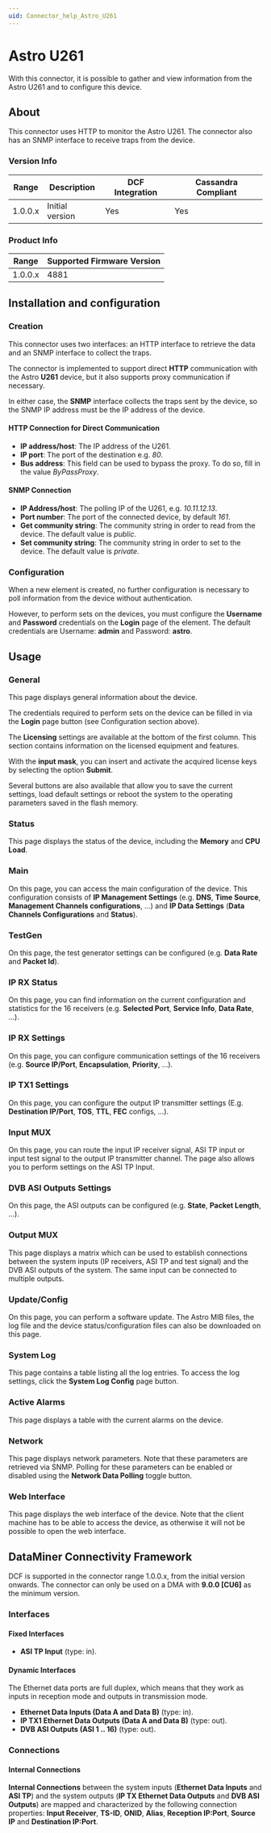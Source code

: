 ```yaml
---
uid: Connector_help_Astro_U261
---
```


# Astro U261

With this connector, it is possible to gather and view information from the Astro U261 and to configure this device.

## About

This connector uses HTTP to monitor the Astro U261. The connector also has an SNMP interface to receive traps from the device.

### Version Info

| Range | Description | DCF Integration | Cassandra Compliant |
|------------------|-----------------|---------------------|-------------------------|
| 1.0.0.x          | Initial version | Yes                 | Yes                     |

### Product Info

| Range | Supported Firmware Version |
|------------------|-----------------------------|
| 1.0.0.x          | 4881                        |

## Installation and configuration

### Creation

This connector uses two interfaces: an HTTP interface to retrieve the data and an SNMP interface to collect the traps.

The connector is implemented to support direct **HTTP** communication with the Astro **U261** device, but it also supports proxy communication if necessary.

In either case, the **SNMP** interface collects the traps sent by the device, so the SNMP IP address must be the IP address of the device.

#### HTTP Connection for Direct Communication

- **IP address/host**: The IP address of the U261.
- **IP port**: The port of the destination e.g. *80*.
- **Bus address**: This field can be used to bypass the proxy. To do so, fill in the value *ByPassProxy*.

#### SNMP Connection

- **IP Address/host**: The polling IP of the U261, e.g. *10.11.12.13*.
- **Port number**: The port of the connected device, by default *161*.
- **Get community string**: The community string in order to read from the device. The default value is *public*.
- **Set community string**: The community string in order to set to the device. The default value is *private*.

### Configuration

When a new element is created, no further configuration is necessary to poll information from the device without authentication.

However, to perform sets on the devices, you must configure the **Username** and **Password** credentials on the **Login** page of the element. The default credentials are Username: **admin** and Password: **astro**.

## Usage

### General

This page displays general information about the device.

The credentials required to perform sets on the device can be filled in via the **Login** page button (see Configuration section above).

The **Licensing** settings are available at the bottom of the first column. This section contains information on the licensed equipment and features.

With the **input mask**, you can insert and activate the acquired license keys by selecting the option **Submit**.

Several buttons are also available that allow you to save the current settings, load default settings or reboot the system to the operating parameters saved in the flash memory.

### Status

This page displays the status of the device, including the **Memory** and **CPU Load**.

### Main

On this page, you can access the main configuration of the device. This configuration consists of **IP Management Settings** (e.g. **DNS**, **Time Source**, **Management Channels configurations**, ...) and **IP Data Settings** (**Data Channels Configurations** and **Status**).

### TestGen

On this page, the test generator settings can be configured (e.g. **Data Rate** and **Packet Id**).

### IP RX Status

On this page, you can find information on the current configuration and statistics for the 16 receivers (e.g. **Selected Port**, **Service Info**, **Data Rate**, ...).

### IP RX Settings

On this page, you can configure communication settings of the 16 receivers (e.g. **Source IP/Port**, **Encapsulation**, **Priority**, ...).

### IP TX1 Settings

On this page, you can configure the output IP transmitter settings (E.g. **Destination IP/Port**, **TOS**, **TTL**, **FEC** configs, ...).

### Input MUX

On this page, you can route the input IP receiver signal, ASI TP input or input test signal to the output IP transmitter channel. The page also allows you to perform settings on the ASI TP Input.

### DVB ASI Outputs Settings

On this page, the ASI outputs can be configured (e.g. **State**, **Packet Length**, ...).

### Output MUX

This page displays a matrix which can be used to establish connections between the system inputs (IP receivers, ASI TP and test signal) and the DVB ASI outputs of the system. The same input can be connected to multiple outputs.

### Update/Config

On this page, you can perform a software update. The Astro MIB files, the log file and the device status/configuration files can also be downloaded on this page.

### System Log

This page contains a table listing all the log entries. To access the log settings, click the **System Log Config** page button.

### Active Alarms

This page displays a table with the current alarms on the device.

### Network

This page displays network parameters. Note that these parameters are retrieved via SNMP. Polling for these parameters can be enabled or disabled using the **Network Data Polling** toggle button.

### Web Interface

This page displays the web interface of the device. Note that the client machine has to be able to access the device, as otherwise it will not be possible to open the web interface.

## DataMiner Connectivity Framework

DCF is supported in the connector range 1.0.0.x, from the initial version onwards. The connector can only be used on a DMA with **9.0.0 \[CU6\]** as the minimum version.

### Interfaces

#### Fixed Interfaces

- **ASI TP Input** (type: in).

#### Dynamic Interfaces

The Ethernet data ports are full duplex, which means that they work as inputs in reception mode and outputs in transmission mode.

- **Ethernet Data Inputs (Data A and Data B)** (type: in).
- **IP TX1 Ethernet Data Outputs (Data A and Data B)** (type: out).
- **DVB ASI Outputs (ASI 1 .. 16)** (type: out).

### Connections

#### Internal Connections

**Internal Connections** between the system inputs (**Ethernet Data Inputs** and **ASI TP**) and the system outputs (**IP TX Ethernet Data Outputs** and **DVB ASI Outputs**) are mapped and characterized by the following connection properties: **Input Receiver**, **TS-ID**, **ONID**, **Alias**, **Reception IP:Port**, **Source IP** and **Destination IP:Port**.
